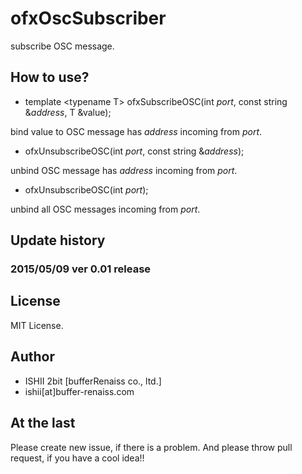 # ofxOscSubscriber

subscribe OSC message.

## How to use?

* template \<typename T\> ofxSubscribeOSC(int _port_, const string &_address_, T &value);

bind value to OSC message has _address_ incoming from _port_.


* ofxUnsubscribeOSC(int _port_, const string &_address_);

unbind OSC message has _address_ incoming from _port_.

* ofxUnsubscribeOSC(int _port_);

unbind all OSC messages incoming from _port_.

## Update history

### 2015/05/09 ver 0.01 release

## License

MIT License.

## Author

* ISHII 2bit [bufferRenaiss co., ltd.]
* ishii[at]buffer-renaiss.com

## At the last

Please create new issue, if there is a problem.
And please throw pull request, if you have a cool idea!!